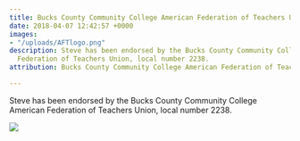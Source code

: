 ```yaml
---
title: Bucks County Community College American Federation of Teachers Union
date: 2018-04-07 12:42:57 +0000
images:
- "/uploads/AFTlogo.png"
description: Steve has been endorsed by the Bucks County Community College American
  Federation of Teachers Union, local number 2238.
attribution: Bucks County Community College American Federation of Teachers Union

---
```

Steve has been endorsed by the Bucks County Community College American Federation of Teachers Union, local number 2238.

![](/uploads/AFTlogo.png)